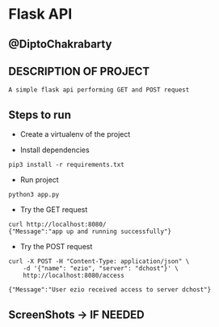 # Flask API

## @DiptoChakrabarty

## DESCRIPTION OF PROJECT
```
A simple flask api performing GET and POST request
```

## Steps to run

- Create a virtualenv of the project

- Install dependencies
```
pip3 install -r requirements.txt
```

- Run project
```
python3 app.py
```

- Try the GET request
```
curl http://localhost:8080/
{"Message":"app up and running successfully"}
```

- Try the POST request
```
curl -X POST -H "Content-Type: application/json" \  
    -d '{"name": "ezio", "server": "dchost"}' \
    http://localhost:8080/access

{"Message":"User ezio received access to server dchost"}
```

## ScreenShots -> IF NEEDED